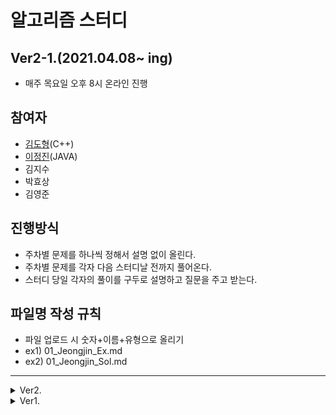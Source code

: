 # 알고리즘 스터디

## Ver2-1.(2021.04.08~ ing)
-  매주 목요일 오후 8시 온라인 진행
## 참여자
- [김도형](https://github.com/DooooH)(C++)
- [이정진](https://github.com/JIN-096)(JAVA)
- 김지수
- 박효상
- 김영준

## 진행방식
- 주차별 문제를 하나씩 정해서 설명 없이 올린다.
- 주차별 문제를 각자 다음 스터디날 전까지 풀어온다.
- 스터디 당일 각자의 풀이를 구두로 설명하고 질문을 주고 받는다.

## 파일명 작성 규칙
- 파일 업로드 시 숫자+이름+유형으로 올리기
- ex1) 01_Jeongjin_Ex.md
- ex2) 01_Jeongjin_Sol.md
---

<details>
<summary>Ver2.</summary>
 
## Ver2.(2020.12.21~ ing)
-  매주 목요일 오후 8시 온라인 진행
## 참여자
- [김도형](https://github.com/DooooH)(C++)
- [이정진](https://github.com/JIN-096)(JAVA)
- 김지수
- 박효상
- 김영준

- 이채현(취업)
- 이정우(SSAFY)


## 진행방식
- 주차별 문제를 하나씩 정해서 설명 없이 올린다.
- 주차별 문제를 각자 다음 스터디날 전까지 풀어온다.
- 스터디 당일 각자의 풀이를 구두로 설명하고 질문을 주고 받는다.

## 파일명 작성 규칙
- 파일 업로드 시 숫자+이름+유형으로 올리기
- ex1) 01_Jeongjin_Ex.md
- ex2) 01_Jeongjin_Sol.md
---
</details>

<details>
<summary>Ver1.</summary>
 
## Ver1.
- 매주 목요일 오후 2시
- 시험기간을 제외하고 주 1회
## 참여자
- [권민철](https://github.com/ventania1680/)(JAVA)
- [김도형](https://github.com/DooooH)(C++)
- [이정진](https://github.com/JIN-096)(JAVA)
- 이채현(C++)

## 주차별 내용
1. Dynamic Programming (20.09.10)
2. DFS (20.09.17)
3. String
4. BFS
5. Dijkstra
6. Bellman-Ford


## 진행방식
- 주제별 문제를 하나씩 찾아서 레포에 업로드한다. 
- 주차별 문제를 각자 다음 스터디날 전까지 풀어온다.
- 각자 주제에 관한 요약본을 정리하여 레포에 업로드한다. 
- 스터디 당일 각자의 풀이를 구두로 설명하고 질문을 주고 받는다.

## 과제 미수행 벌금
과제를 하지 않은 자에겐 벌금 뿐이다.

## 파일명 작성 규칙
- 파일 업로드 시, 파일 뒤에 이름을 이니셜로 붙일 것
- ex) DP_01_kdh.java
---
</details>
